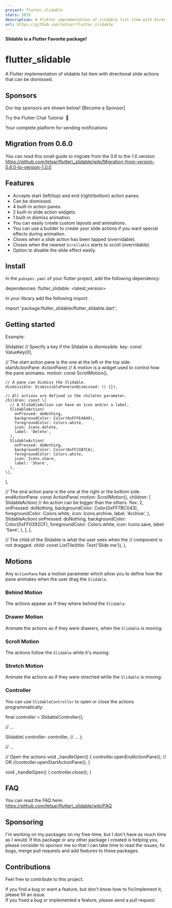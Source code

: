 ```yaml
---
project: flutter_slidable
stars: 2819
description: A Flutter implementation of slidable list item with directional slide actions.
url: https://github.com/letsar/flutter_slidable
---
```


**Slidable is a Flutter Favorite package!**

flutter\_slidable
=================

A Flutter implementation of slidable list item with directional slide actions that can be dismissed.

Sponsors
--------

Our top sponsors are shown below! \[Become a Sponsor\]

  
Try the Flutter Chat Tutorial  💬

  
Your complete platform for sending notifications

Migration from 0.6.0
--------------------

You can read this small guide to migrate from the 0.6 to the 1.0 version: https://github.com/letsar/flutter\_slidable/wiki/Migration-from-version-0.6.0-to-version-1.0.0

Features
--------

-   Accepts start (left/top) and end (right/bottom) action panes.
-   Can be dismissed.
-   4 built-in action panes.
-   2 built-in slide action widgets.
-   1 built-in dismiss animation.
-   You can easily create custom layouts and animations.
-   You can use a builder to create your slide actions if you want special effects during animation.
-   Closes when a slide action has been tapped (overridable).
-   Closes when the nearest `Scrollable` starts to scroll (overridable).
-   Option to disable the slide effect easily.

Install
-------

In the `pubspec.yaml` of your flutter project, add the following dependency:

dependencies:
  flutter\_slidable: <latest\_version>

In your library add the following import:

import 'package:flutter\_slidable/flutter\_slidable.dart';

Getting started
---------------

Example:

Slidable(
  // Specify a key if the Slidable is dismissible.
  key: const ValueKey(0),

  // The start action pane is the one at the left or the top side.
  startActionPane: ActionPane(
    // A motion is a widget used to control how the pane animates.
    motion: const ScrollMotion(),

    // A pane can dismiss the Slidable.
    dismissible: DismissiblePane(onDismissed: () {}),

    // All actions are defined in the children parameter.
    children: const \[
      // A SlidableAction can have an icon and/or a label.
      SlidableAction(
        onPressed: doNothing,
        backgroundColor: Color(0xFFFE4A49),
        foregroundColor: Colors.white,
        icon: Icons.delete,
        label: 'Delete',
      ),
      SlidableAction(
        onPressed: doNothing,
        backgroundColor: Color(0xFF21B7CA),
        foregroundColor: Colors.white,
        icon: Icons.share,
        label: 'Share',
      ),
    \],
  ),

  // The end action pane is the one at the right or the bottom side.
  endActionPane: const ActionPane(
    motion: ScrollMotion(),
    children: \[
      SlidableAction(
        // An action can be bigger than the others.
        flex: 2,
        onPressed: doNothing,
        backgroundColor: Color(0xFF7BC043),
        foregroundColor: Colors.white,
        icon: Icons.archive,
        label: 'Archive',
      ),
      SlidableAction(
        onPressed: doNothing,
        backgroundColor: Color(0xFF0392CF),
        foregroundColor: Colors.white,
        icon: Icons.save,
        label: 'Save',
      ),
    \],
  ),

  // The child of the Slidable is what the user sees when the
  // component is not dragged.
  child: const ListTile(title: Text('Slide me')),
),

Motions
-------

Any `ActionPane` has a motion parameter which allow you to define how the pane animates when the user drag the `Slidable`.

### Behind Motion

The actions appear as if they where behind the `Slidable`:

### Drawer Motion

Animate the actions as if they were drawers, when the `Slidable` is moving:

### Scroll Motion

The actions follow the `Slidable` while it's moving:

### Stretch Motion

Animate the actions as if they were streched while the `Slidable` is moving:

### Controller

You can use `SlidableController` to open or close the actions programmatically:

final controller \= SlidableController();

// ...

Slidable(
  controller: controller,
  // ...
);

// ...

// Open the actions
void \_handleOpen() {
  controller.openEndActionPane();
  // OR
  //controller.openStartActionPane();
}

void \_handleOpen() {
  controller.close();
}

FAQ
---

You can read the FAQ here: https://github.com/letsar/flutter\_slidable/wiki/FAQ

Sponsoring
----------

I'm working on my packages on my free-time, but I don't have as much time as I would. If this package or any other package I created is helping you, please consider to sponsor me so that I can take time to read the issues, fix bugs, merge pull requests and add features to these packages.

Contributions
-------------

Feel free to contribute to this project.

If you find a bug or want a feature, but don't know how to fix/implement it, please fill an issue.  
If you fixed a bug or implemented a feature, please send a pull request.
